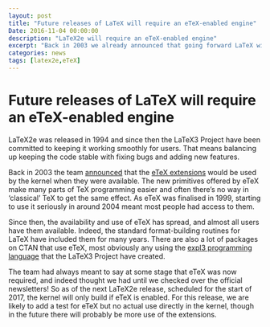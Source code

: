 ```yaml
---
layout: post
title: "Future releases of LaTeX will require an eTeX-enabled engine"
Date: 2016-11-04 00:00:00
description: "LaTeX2e will require an eTeX-enabled engine"
excerpt: "Back in 2003 we already announced that going forward LaTeX will start making use of the eTeX extensions in packages and eventually in the kernel itself. While already true a long time for packages with the upcoming kernel release this will also be a requirement for LaTeX kernel ..."
categories: news
tags: [latex2e,eTeX]
---
```


# Future releases of LaTeX will require an eTeX-enabled engine

LaTeX2e was released in 1994 and since then the LaTeX3 Project have
been committed to keeping it working smoothly for users. That means
balancing up keeping the code stable with fixing bugs and adding new
features.

Back in 2003 the team
[announced]({{site.baseurl}}/news/latex2e-news/ltnews16.pdf) that the
[eTeX
extensions](http://texdoc.net/texmf-dist/doc/etex/base/etex_man.pdf)
would be used by the kernel when they were available. The new
primitives offered by eTeX make many parts of TeX programming easier
and often there’s no way in ‘classical’ TeX to get the same effect. As
eTeX was finalised in 1999, starting to use it seriously in around
2004 meant most people had access to them.

Since then, the availability and use of eTeX has spread, and almost
all users have them available. Indeed, the standard format-building
routines for LaTeX have included them for many years. There are also a
lot of packages on CTAN that use eTeX, most obviously any using the
[expl3 programming language](http://ctan.org/pkg/l3kernel) that the
LaTeX3 Project have created.

The team had always meant to say at some stage that eTeX was now
required, and indeed thought we had until we checked over the official
newsletters! So as of the next LaTeX2e release, scheduled for the
start of 2017, the kernel will only build if eTeX is enabled. For
this release, we are likely to add a test for eTeX but no actual use
directly in the kernel, though in the future there will probably be
more use of the extensions.


